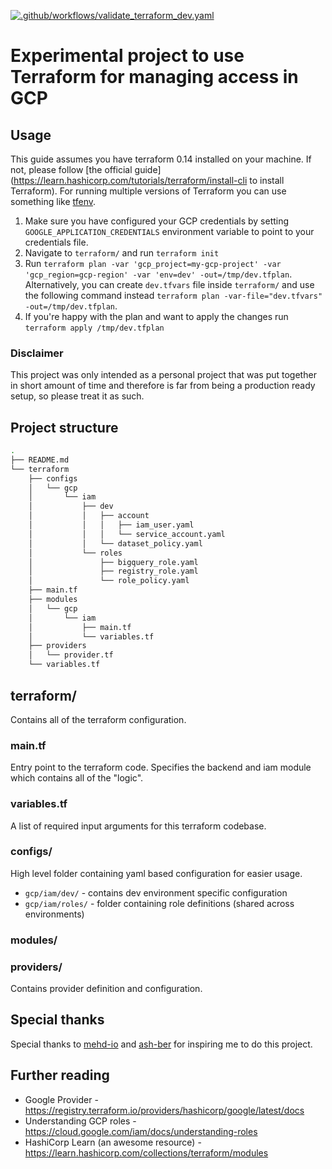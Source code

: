 [![.github/workflows/validate_terraform_dev.yaml](https://github.com/kik-kik/gcp-iam-terraform-example/actions/workflows/validate_terraform_dev.yaml/badge.svg)](https://github.com/kik-kik/gcp-iam-terraform-example/actions/workflows/validate_terraform_dev.yaml)

# Experimental project to use Terraform for managing access in GCP

## Usage
This guide assumes you have terraform 0.14 installed on your machine. If not, please follow [the official guide](https://learn.hashicorp.com/tutorials/terraform/install-cli to install Terraform). For running multiple versions of Terraform you can use something like [tfenv](https://github.com/tfutils/tfenv).

1. Make sure you have configured your GCP credentials by setting `GOOGLE_APPLICATION_CREDENTIALS` environment variable to point to your credentials file.
2. Navigate to `terraform/` and run `terraform init`
3. Run `terraform plan -var 'gcp_project=my-gcp-project' -var 'gcp_region=gcp-region' -var 'env=dev' -out=/tmp/dev.tfplan`. Alternatively, you can create `dev.tfvars` file inside `terraform/` and use the following command instead `terraform plan -var-file="dev.tfvars" -out=/tmp/dev.tfplan`.
4. If you're happy with the plan and want to apply the changes run `terraform apply /tmp/dev.tfplan`

### Disclaimer
This project was only intended as a personal project that was put together in short amount of time and therefore is far from being a production ready setup, so please treat it as such.

## Project structure
``` bash
.
├── README.md
└── terraform
    ├── configs
    │   └── gcp
    │       └── iam
    │           ├── dev
    │           │   ├── account
    │           │   │   ├── iam_user.yaml
    │           │   │   └── service_account.yaml
    │           │   └── dataset_policy.yaml
    │           └── roles
    │               ├── bigquery_role.yaml
    │               ├── registry_role.yaml
    │               └── role_policy.yaml
    ├── main.tf
    ├── modules
    │   └── gcp
    │       └── iam
    │           ├── main.tf
    │           └── variables.tf
    ├── providers
    │   └── provider.tf
    └── variables.tf
```
## terraform/
Contains all of the terraform configuration.

### main.tf
Entry point to the terraform code. Specifies the backend and iam module which contains all of the "logic".

### variables.tf
A list of required input arguments for this terraform codebase.

### configs/
High level folder containing yaml based configuration for easier usage.

- `gcp/iam/dev/` - contains dev environment specific configuration
- `gcp/iam/roles/` - folder containing role definitions (shared across environments)

### modules/


### providers/
Contains provider definition and configuration.

## Special thanks
Special thanks to [mehd-io](https://github.com/mehd-io) and [ash-ber](https://github.com/ash-ber) for inspiring me to do this project.

## Further reading
- Google Provider - https://registry.terraform.io/providers/hashicorp/google/latest/docs
- Understanding GCP roles - https://cloud.google.com/iam/docs/understanding-roles
- HashiCorp Learn (an awesome resource) - https://learn.hashicorp.com/collections/terraform/modules
